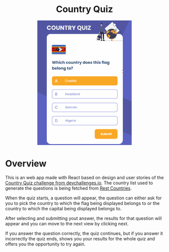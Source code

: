 <h1 align="center">Country Quiz</h1>
<div align="center">
  <img width="300" src="country-quiz-presentation.gif" />
</div>

# Overview

This is an web app made with React based on design and user stories of the [Country Quiz challenge from devchallenges.io](https://devchallenges.io/challenges/Bu3G2irnaXmfwQ8sZkw8). The country list used to generate the questions is being fetched from [Rest Countries](https://restcountries.eu/).

When the quiz starts, a question will appear, the question can either ask for you to pick the country to which the flag being displayed belongs to or the country to which the capital being displayed belongs to.

After selecting and submitting yout answer, the results for that question will appear and you can move to the next view by clicking next.

If you answer the question correctly, the quiz continues, but if you answer it incorrectly the quiz ends, shows you your results for the whole quiz and offers you the opportunity to try again.
